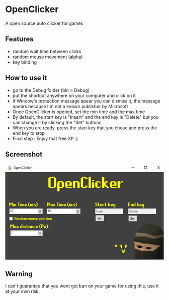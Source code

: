 # OpenClicker
A open source auto clicker for games

## Features
- random wait time between clicks
- random mouse movement (alpha)
- key binding

## How to use it
- go to the Debug folder (bin > Debug)
- put the shortcut anywhere on your computer and click on it
- if Window's protection message apear you can dismiss it, the message apears because I'm not a known publisher by Microsoft
- Once OpenClicker is opened, set the min time and the max time
- By default, the start key is "Insert" and the end key is "Delete" but you can change it by clicking the "Set" buttons
- When you are ready, press the start key that you chose and press the end key to stop
- Final step : Enjoy that free XP :)

## Screenshot
![OpenClicker screenshot](https://github.com/gabrielgrenier/OpenClicker/blob/master/screenshots/ss2.png)

## Warning
I can't guarantee that you wont get ban on your game for using this, use it at your own risk.
